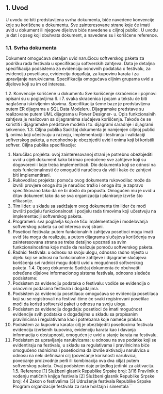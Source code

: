 ## 1. Uvod

U uvodu će biti predstavljena svrha dokumenta, biće navedene konvencije koje su korišćene u
dokumentu. Sve zainteresovane strane koje će imati uvid u dokument ili njegove dijelove biće navedene u
ciljnoj publici. U uvodu je dat i opseg koji obuhvata dokument, a navedene su i korišćene reference.

### 1.1. Svrha dokumenta

Dokument omogućava detaljan uvid naručiocu softverskog paketa za podršku rada festivala
u specifikaciju softverskih zahtjeva. Data je detaljna specifikacija podsistema za evidenciju osnovnih
podataka o festivalu, za evidenciju posetilaca, evidenciju događaja, za kupovinu karata i za
upravljanje narukvicama. Specifikacija omogućava ciljnim grupama uvid u dijelove koji su im od interesa.

1.2. Konvencije korišćene u dokumentu
Sve korišćenje skraćenice i pojmovi opisani su u poglavljima 6. i 7. svaka skraćenica i pojam u
tekstu će biti naglašena iskrivljenim slovima.
Specifikacija šeme baze je predstavljena putem ER dijagrama u SQL Data Modeleru.
Dijagramske predstave su realizovane putem UML dijagrama u Power Designer- u. Opis funkcionalnih
zahtjeva je realizovan sa dijagramima slučajeva korišćenja. Takođe će se koristiti i dijagramske predstave
modela i to: dijagrami saradnje i dijagrami sekvence.
1.3. Ciljna publika
Sadržaj dokumenta je namjenjen ciljnoj publici tj. onima koji učestvuju u razvoju, implementaciji
i testiranju i validaciji softverskog paketa, a neophodno je obezbjediti uvid i onima koji bi koristili softver.
Ciljna publika specifikacije:

1. Naručilac projekta: ovoj zainteresovanoj strani je potrebno obezbjediti uvid u cijeli dokument
   kako bi imao predočene sve zahtjeve koji su dogovoreni i koje treba implementirati. Dio
   dokumenta koji se odnosi na opis funkcionalnosti će omogućiti naručiocu da vidi i kako će zahtjevi
   biti implementirani.
2. Rukovodilac projekta: pomoću ovog dokumenta rukovodilac može da izvrši provjere onoga što je
   naručioc tražio i onoga što je zapravo specifikovano tako da ne bi došlo do propusta. Omogućen
   mu je uvid u čitav dokument tako da se sva organizacija i planiranje izvrše što efikasnije.
3. Tim lider: u skladu sa sadržajem ovog dokumenta tim lider će moći izvršiti podjelu funkcionalnosti
   i podjelu rada timovima koji učestvuju na implementaciji softverskog paketa.
4. Programeri: sva poglavlja koja se tiču implementacije i modelovanja softverskog paketa su od
   interesa ovoj strani.
5. Posetioci festivala: putem funkcionalnih zahtjeva posetioci mogu imati uvid šta mogu da realizuju, a putem
   dijagrama slučajeva korišćenja ova zainteresovana strana se treba detaljno upoznati sa svim
   funkcionalnostima koje može da realizuje pomoću softverskog paketa.
6. Radnici festivala: u odnosu na svoju ulogu, odnosno radno mjesto u dijelu koji se odnosi na
   funkcionalne zahtjeve i dijagrame slučajeva korišćenja svi radnici mogu dobiti uvid u mogućnosti
   softverskog paketa.
   1.4. Opseg dokumenta
   Sadržaj dokumenta će obuhvatiti određene dijelove informacionog sistema festivala,
   odnosno sledeće podsisteme:
7. Podsistem za evidenciju podataka o festivalu: vodiće se evidencija o osnovnim podacima festivala i
   događajima.
8. Podsistem za evidenciju posetilaca: omogućava se evidencija posetilaca koji su se registrovali na festival čime će
   svaki registrovani posetilac moći da koristi softverski paket u odnosu na svoju ulogu.
9. Podsistem za evidenciju događaja: posetioci će imati mogućnost evidencije svih podataka o događajima
   u skladu sa propisanim pravilnicima i regulativama kao i potrebama koje nameće praksa.
10. Podsistem za kupovinu karata: cilj je obezbijediti posetiocima festivala evidenciju izvršenih kupovina,
    evidenciju karata kao i davanja informacija o dostupnosti, omogućen je uvid u stanje karata na
    festivalu.
11. Podsistem za upravljanje narukvicama: u odnosu na sve podatke koji se evidentiraju na
    festivalu, u skladu sa regulativama i pravilnicima biće omogućeno radnicima i posetiocima da izvrše
    aktivaciju narukvica u odnosu na neki definisani cilj (povećanje korisnosti narukvica, povećanje
    proizvodnje perli ili kombinacija ova dva cilja) putem softverskog paketa. Ovaj podsistem daje prijedlog
    jedinki za aktivaciju.
    1.5. Reference
    [1] Službeni glasnik Republike Srpske broj: 3/16
    Pravilnik o vođenju matičnih knjiga festivala
    [2] Službeni glasnik Republike Srpske broj: 44
    Zakon o festivalima
    [3] Udruženje festivala Republike Srpske
    Program organizacije festivala za rase holštajn i simentala```
